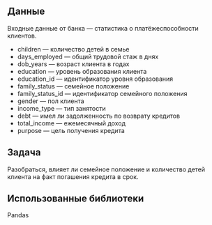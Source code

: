 ## Данные

Входные данные от банка — статистика о платёжеспособности клиентов.

*	children — количество детей в семье
*	days_employed — общий трудовой стаж в днях
*	dob_years — возраст клиента в годах
*	education — уровень образования клиента
*	education_id — идентификатор уровня образования
*	family_status — семейное положение
*	family_status_id — идентификатор семейного положения
*	gender — пол клиента
*	income_type — тип занятости
*	debt — имел ли задолженность по возврату кредитов
*	total_income — ежемесячный доход
*	purpose — цель получения кредита

## Задача
Разобраться, влияет ли семейное положение и количество детей клиента на факт погашения кредита в срок.

## Использованные библиотеки
Pandas

